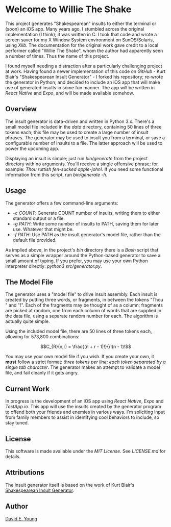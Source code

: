 # Welcome to Willie The Shake #

This project generates "Shakespearean" insults to either the terminal or (soon) an iOS app. Many years ago, I stumbled
across the original implementation (I think); it was written in C. I took that code and wrote a screen saver for my X
Window System environment on SunOS/Solaris, using _Xlib_. The documentation for the original work gave credit to a local
performer called "Willie The Shake", whom the author had apparently seen a number of times. Thus the name of this
project.

I found myself needing a distraction after a particularly challenging project at work. Having found a newer
implementation of this code on _GitHub_ - Kurt Blair's "Shakespearean Insult Generator" - I forked his repository;
re-wrote the generator in Python; and decided to include an iOS app that will make use of generated insults in some fun
manner. The app will be written in _React Native_ and _Expo_, and will be made available somehow.

## Overview ##

The insult generator is data-driven and written in Python 3.x. There's a small model file included in the _data_
directory, containing 50 lines of three tokens each; this file may be used to create a large number of insult
phrases. The generator may be used to insult you from a terminal, or save a configurable number of insults to a
file. The latter approach will be used to power the upcoming app.

Displaying an insult is simple; just run _bin/generate_ from the project directory with no arguments. You'll receive a
single offensive phrase; for example: _Thou ruttish fen-sucked apple-john!_. If you need some functional information
from this script, run _bin/generate -h_.

## Usage ##

The generator offers a few command-line arguments:

- _-c COUNT_: Generate COUNT number of insults, writing them to either standard output or a file.
- _-g PATH_: Write some number of insults to PATH, saving them for later use. Whatever that might be.
- _-f PATH_: Use PATH as the insult generator's model file, rather than the default file provided.

As implied above, in the project's _bin_ directory there is a _Bash_ script that serves as a simple wrapper around the
Python-based generator to save a small amount of typing. If you prefer, you may use your own Python interpreter
directly: _python3 src/generator.py_.

## The Model File ##

The generator uses a "model file" to drive insult assembly. Each insult is created by putting three words, or fragments,
in between the tokens "Thou " and "!". Each of the fragments may be thought of as a column; fragments are picked at
random, one from each column of words that are supplied in the data file, using a separate random number for each. The
algorithm is actually quite simple.

Using the included model file, there are 50 lines of three tokens each, allowing for 573,800 combinations:

```math
C_{R}(n,r) = \frac{(n + r - 1)!}{r!(n - 1)!
```

You may use your own model file if you wish. If you create your own, it **must** follow a strict format: _three tokens
per line; each token separated by a single tab character_. The generator makes an attempt to validate a model file, and
fail cleanly if it gets angry.

## Current Work ##

In progress is the development of an iOS app using _React Native_, _Expo_ and _TestApp.io_. This app will use the
insults created by the generator program to offend both your friends and enemies in various ways. I'm soliciting input
from family members to assist in identifying cool behaviors to include, so stay tuned.

## License ##

This software is made available under the _MIT License_. See _LICENSE.md_ for details.

## Attributions ##

The insult generator itself is based on the work of Kurt Blair's [Shakespearean Insult Generator](https://github.com/Kurt-Blair/Shakespearean-Insult-Generator).

## Author ##

[David E. Young](mailto://youngde811@pobox.com)
